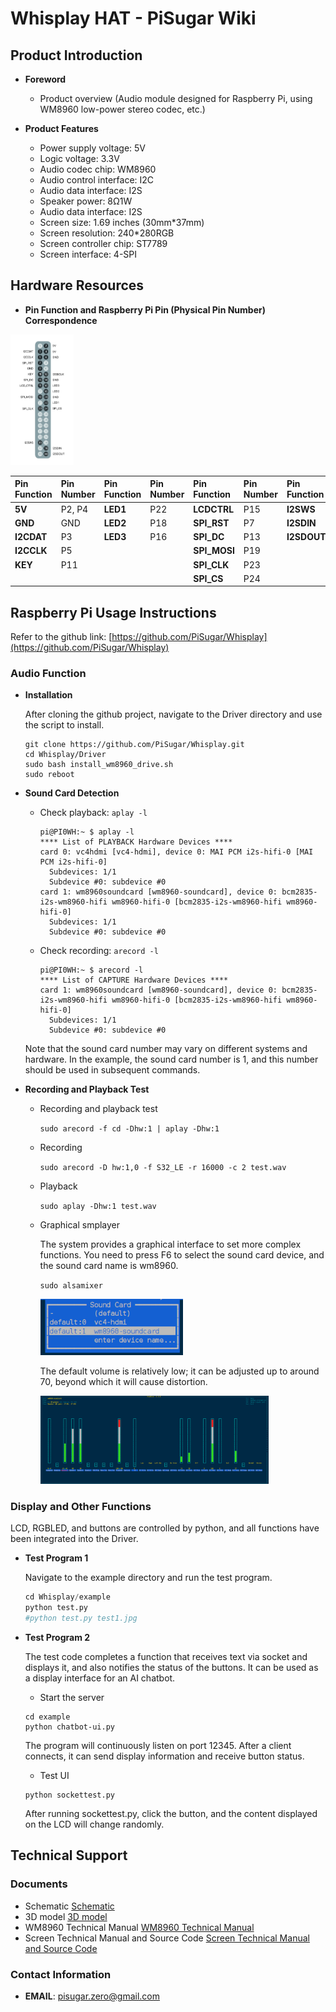 # Whisplay HAT - PiSugar Wiki

## Product Introduction

  - **Foreword**

      - Product overview (Audio module designed for Raspberry Pi, using WM8960 low-power stereo codec, etc.)

  - **Product Features**

      - Power supply voltage: 5V
      - Logic voltage: 3.3V
      - Audio codec chip: WM8960
      - Audio control interface: I2C
      - Audio data interface: I2S
      - Speaker power: 8Ω1W
      - Audio data interface: I2S
      - Screen size: 1.69 inches (30mm\*37mm)
      - Screen resolution: 240\*280RGB
      - Screen controller chip: ST7789
      - Screen interface: 4-SPI

## Hardware Resources

  - **Pin Function and Raspberry Pi Pin (Physical Pin Number) Correspondence**

<img src="https://github.com/PiSugar/pisugar-doc/blob/main/static/img/Whisplay_GPIO.jpg" width="20%">
 
| Pin Function | Pin Number | Pin Function | Pin Number | Pin Function | Pin Number | Pin Function | Pin Number |
| :--- | :--- | :--- | :--- | :--- | :--- | :--- | :--- |
| **5V** | P2, P4 | **LED1** | P22 | **LCDCTRL** | P15 | **I2SWS** | P35 |
|**GND** |GND | **LED2** | P18 | **SPI\_RST** | P7 | **I2SDIN** | P38 |
| **I2CDAT** | P3 | **LED3** | P16 | **SPI\_DC** | P13 | **I2SDOUT** | P40 |
| **I2CCLK** | P5 | | | **SPI\_MOSI** | P19 | | |
| **KEY** | P11 | | | **SPI\_CLK** | P23 | | |
| | | | | **SPI\_CS** | P24 | | |

## Raspberry Pi Usage Instructions

Refer to the github link: [https://github.com/PiSugar/Whisplay](https://github.com/PiSugar/Whisplay)

### Audio Function

  - **Installation**

    After cloning the github project, navigate to the Driver directory and use the script to install.

    ```
    git clone https://github.com/PiSugar/Whisplay.git
    cd Whisplay/Driver
    sudo bash install_wm8960_drive.sh
    sudo reboot
    ```

  - **Sound Card Detection**

      - Check playback: `aplay -l`
        
        ```shell
        pi@PI0WH:~ $ aplay -l
        **** List of PLAYBACK Hardware Devices ****
        card 0: vc4hdmi [vc4-hdmi], device 0: MAI PCM i2s-hifi-0 [MAI PCM i2s-hifi-0]
          Subdevices: 1/1
          Subdevice #0: subdevice #0
        card 1: wm8960soundcard [wm8960-soundcard], device 0: bcm2835-i2s-wm8960-hifi wm8960-hifi-0 [bcm2835-i2s-wm8960-hifi wm8960-hifi-0]
          Subdevices: 1/1
          Subdevice #0: subdevice #0
        ```

      - Check recording: `arecord -l`
        
        ```shell
        pi@PI0WH:~ $ arecord -l
        **** List of CAPTURE Hardware Devices ****
        card 1: wm8960soundcard [wm8960-soundcard], device 0: bcm2835-i2s-wm8960-hifi wm8960-hifi-0 [bcm2835-i2s-wm8960-hifi wm8960-hifi-0]
          Subdevices: 1/1
          Subdevice #0: subdevice #0
        ```

    Note that the sound card number may vary on different systems and hardware. In the example, the sound card number is 1, and this number should be used in subsequent commands.

  - **Recording and Playback Test**

      - Recording and playback test

        `sudo arecord -f cd -Dhw:1 | aplay -Dhw:1`

      - Recording

        `sudo arecord -D hw:1,0 -f S32_LE -r 16000 -c 2 test.wav`

      - Playback

        `sudo aplay -Dhw:1 test.wav`

      - Graphical smplayer

        The system provides a graphical interface to set more complex functions. You need to press F6 to select the sound card device, and the sound card name is wm8960.


        `sudo alsamixer`
        
        <img src="https://github.com/PiSugar/pisugar-doc/blob/main/static/img/soundcardchoice.png" width="50%">

        The default volume is relatively low; it can be adjusted up to around 70, beyond which it will cause distortion.

        <img src="https://github.com/PiSugar/pisugar-doc/blob/main/static/img/soundcardconfig.png" width="80%">

### Display and Other Functions

LCD, RGBLED, and buttons are controlled by python, and all functions have been integrated into the Driver.

  - **Test Program 1**

    Navigate to the example directory and run the test program.

    ```python
    cd Whisplay/example
    python test.py
    #python test.py test1.jpg
    ```

  - **Test Program 2**

    The test code completes a function that receives text via socket and displays it, and also notifies the status of the buttons. It can be used as a display interface for an AI chatbot.

      - Start the server

    <!-- end list -->

    ```
    cd example
    python chatbot-ui.py
    ```

    The program will continuously listen on port 12345. After a client connects, it can send display information and receive button status.

      - Test UI

    <!-- end list -->

    ```
    python sockettest.py
    ```

    After running sockettest.py, click the button, and the content displayed on the LCD will change randomly.

## Technical Support

### Documents

  - Schematic [Schematic](https://cdn.pisugar.com/pisugar-docs/documents/whisplay/Whisplay.pdf)
  - 3D model [3D model](https://cdn.pisugar.com/pisugar-docs/documents/whisplay/WhisPlay.step)
  - WM8960 Technical Manual [WM8960 Technical Manual](https://cdn.pisugar.com/pisugar-docs/documents/whisplay/WM8960_v4.2.pdf)
  - Screen Technical Manual and Source Code [Screen Technical Manual and Source Code](https://cdn.pisugar.com/pisugar-docs/documents/whisplay/1.69LCD.zip)

### Contact Information

  - **EMAIL**: pisugar.zero@gmail.com
